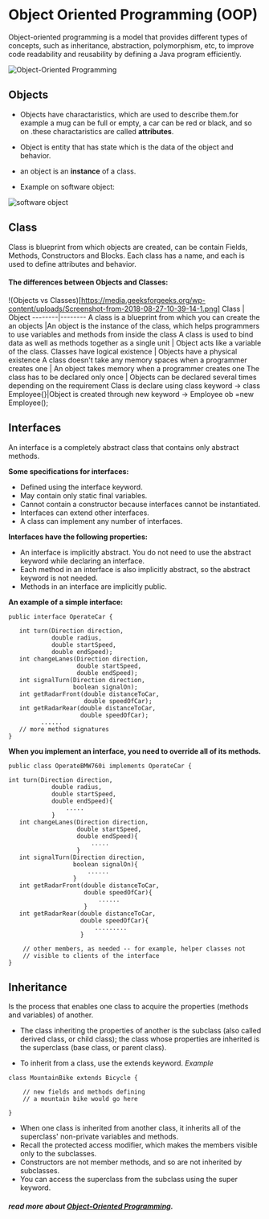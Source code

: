 # Object Oriented Programming (OOP)
Object-oriented programming is a model that provides different types of concepts, such as inheritance, abstraction, polymorphism, etc,  to improve code readability and reusability by defining a Java program efficiently.

![Object-Oriented Programming](https://static.javatpoint.com/difference/images/procedural-programming-vs-object-oriented-programming.png)


## Objects 
* Objects have charactaristics, which are used to describe them.for example a mug can be full or empty, a car can be red or black, and so on .these charactaristics are called **attributes**.

* Object is  entity that has state which is the data of the object and behavior.
* an object is an **instance** of a class.
* Example on software object:

![software object](https://docs.oracle.com/javase/tutorial/figures/java/concepts-object.gif)

## Class 
Class is blueprint from which objects are created, can be contain Fields, Methods, Constructors and Blocks.
Each class has a name, and each is used to define attributes and behavior.

#### The differences between Objects and Classes:

!(Objects vs Classes)[https://media.geeksforgeeks.org/wp-content/uploads/Screenshot-from-2018-08-27-10-39-14-1.png]
Class	| Object
--------|--------
A class is a blueprint from which you can create the an objects |An object is the instance of the class, which helps programmers to use variables and methods from inside the class
A class is used to bind data as well as methods together as a single unit |	Object acts like a variable of the class.
Classes have logical existence | 	Objects have a physical existence
A class doesn't take any memory spaces when a programmer creates one |	An object takes memory when a programmer creates one
The class has to be declared only once |	Objects can be declared several times depending on the requirement
Class is declare using class keyword -> class Employee{}|Object is created through new keyword -> Employee ob =new Employee();

## Interfaces
An interface is a completely abstract class that contains only abstract methods.


**Some specifications for interfaces:**

- Defined using the interface keyword.
- May contain only static final variables.
- Cannot contain a constructor because interfaces cannot be instantiated.
- Interfaces can extend other interfaces.
- A class can implement any number of interfaces.

**Interfaces have the following properties:**
- An interface is implicitly abstract. You do not need to use the abstract keyword while declaring an interface.
- Each method in an interface is also implicitly abstract, so the abstract keyword is not needed.
- Methods in an interface are implicitly public.

**An example of a simple interface:**

```
public interface OperateCar {

   int turn(Direction direction,
            double radius,
            double startSpeed,
            double endSpeed);
   int changeLanes(Direction direction,
                   double startSpeed,
                   double endSpeed);
   int signalTurn(Direction direction,
                  boolean signalOn);
   int getRadarFront(double distanceToCar,
                     double speedOfCar);
   int getRadarRear(double distanceToCar,
                    double speedOfCar);
         ......
   // more method signatures
}
```
**When you implement an interface, you need to override all of its methods.**

```
public class OperateBMW760i implements OperateCar {

int turn(Direction direction,
            double radius,
            double startSpeed,
            double endSpeed){
                .....
            }
   int changeLanes(Direction direction,
                   double startSpeed,
                   double endSpeed){
                       .....
                   }
   int signalTurn(Direction direction,
                  boolean signalOn){
                      ......
                  }
   int getRadarFront(double distanceToCar,
                     double speedOfCar){
                         ......
                     }
   int getRadarRear(double distanceToCar,
                    double speedOfCar){
                        .........
                    }

    // other members, as needed -- for example, helper classes not 
    // visible to clients of the interface
}
```

## Inheritance
Is the process that enables one class to acquire the properties (methods and variables) of another. 

* The class inheriting the properties of another is the subclass (also called derived class, or child class); the class whose properties are inherited is the superclass (base class, or parent class).

* To inherit from a class, use the extends keyword.
*Example*
```
class MountainBike extends Bicycle {

    // new fields and methods defining 
    // a mountain bike would go here

}
```

* When one class is inherited from another class, it inherits all of the superclass' non-private variables and methods.
* Recall the protected access modifier, which makes the members visible only to the subclasses.
* Constructors are not member methods, and so are not inherited by subclasses.
* You can access the superclass from the subclass using the super keyword.

##### read more about [ Object-Oriented Programming](https://docs.oracle.com/javase/tutorial/java/concepts/).





